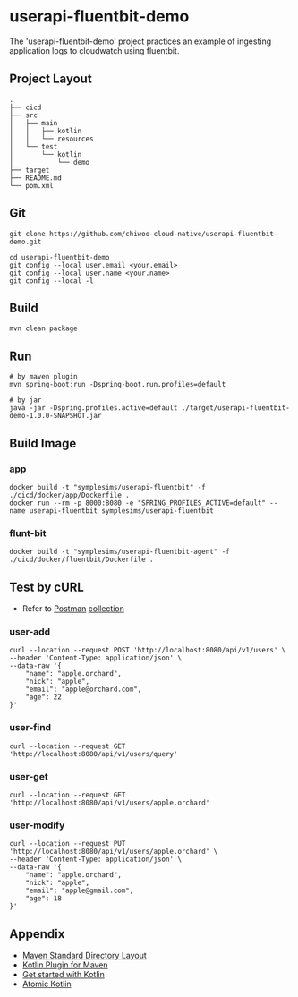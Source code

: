 # userapi-fluentbit-demo
The 'userapi-fluentbit-demo' project practices an example of ingesting application logs to cloudwatch using fluentbit. 


## Project Layout
```
.
├── cicd
├── src
│   ├── main
│   │   ├── kotlin
│   │   └── resources
│   └── test
│       └── kotlin
│           └── demo
├── target
├── README.md
└── pom.xml
```

## Git
```
git clone https://github.com/chiwoo-cloud-native/userapi-fluentbit-demo.git

cd userapi-fluentbit-demo
git config --local user.email <your.email>
git config --local user.name <your.name>
git config --local -l
```

## Build
```
mvn clean package
```

## Run
```
# by maven plugin
mvn spring-boot:run -Dspring-boot.run.profiles=default

# by jar
java -jar -Dspring.profiles.active=default ./target/userapi-fluentbit-demo-1.0.0-SNAPSHOT.jar
```

## Build Image

### app
```
docker build -t "symplesims/userapi-fluentbit" -f ./cicd/docker/app/Dockerfile .
docker run --rm -p 8000:8080 -e "SPRING_PROFILES_ACTIVE=default" --name userapi-fluentbit symplesims/userapi-fluentbit
```

### flunt-bit
```
docker build -t "symplesims/userapi-fluentbit-agent" -f ./cicd/docker/fluentbit/Dockerfile .
```

## Test by cURL
- Refer to [Postman](https://www.postman.com/downloads/) [collection](./cicd/postman/userapi-fluentbit-demo.postman-collection.json)

### user-add

```curl
curl --location --request POST 'http://localhost:8080/api/v1/users' \
--header 'Content-Type: application/json' \
--data-raw '{
    "name": "apple.orchard",
    "nick": "apple",
    "email": "apple@orchard.com",
    "age": 22
}'
```

### user-find
```
curl --location --request GET 'http://localhost:8080/api/v1/users/query' 
```

### user-get
```
curl --location --request GET 'http://localhost:8080/api/v1/users/apple.orchard'
```

### user-modify
```
curl --location --request PUT 'http://localhost:8080/api/v1/users/apple.orchard' \
--header 'Content-Type: application/json' \
--data-raw '{
    "name": "apple.orchard",
    "nick": "apple",
    "email": "apple@gmail.com",
    "age": 18
}'
```

## Appendix

- [Maven Standard Directory Layout](https://www.baeldung.com/maven-directory-structure)
- [Kotlin Plugin for Maven](https://kotlinlang.org/docs/maven.html)
- [Get started with Kotlin](https://kotlinlang.org/docs/getting-started.html)
- [Atomic Kotlin](https://www.atomickotlin.com/atomickotlin/)
